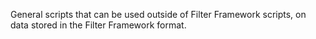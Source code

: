 General scripts that can be used outside of Filter Framework scripts, on data
stored in the Filter Framework format.
